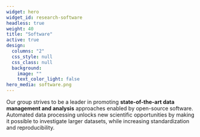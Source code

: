 ```yaml
---
widget: hero
widget_id: research-software
headless: true
weight: 40
title: "Software"
active: true
design:
  columns: "2"
  css_style: null
  css_class: null
  background:
    image: ""
    text_color_light: false
hero_media: software.png
---
```

Our group strives to be a leader in promoting **state-of-the-art data management and analysis** approaches enabled by open-source software. Automated data processing unlocks new scientific opportunities by making it possible to investigate larger datasets, while increasing standardization and reproducibility.